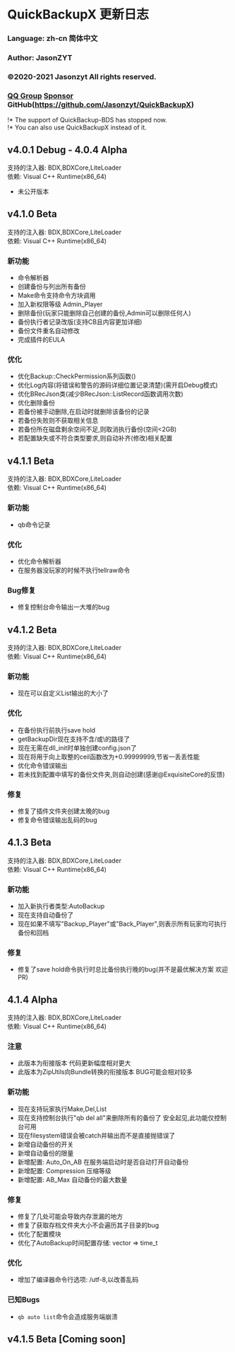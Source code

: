 ﻿# QuickBackupX 更新日志
### Language: zh-cn 简体中文
### Author: JasonZYT
### ©2020-2021 Jasonzyt All rights reserved.
### [QQ Group](https://jq.qq.com/?wv=1027&k=XQ95YehZ)  [Sponsor](http://pay.sa2y.net/paypage/?merchant=97a6ueUjyemLZeyQZK3TaCKluhQu5FTZM2LvKrX%2Btlpm)  GitHub(https://github.com/Jasonzyt/QuickBackupX)

!* The support of QuickBackup-BDS has stopped now.    
!* You can also use QuickBackupX instead of it.

## v4.0.1 Debug - 4.0.4 Alpha
支持的注入器: BDX,BDXCore,LiteLoader    
依赖: Visual C++ Runtime(x86_64)    
- 未公开版本

## v4.1.0 Beta
支持的注入器: BDX,BDXCore,LiteLoader    
依赖: Visual C++ Runtime(x86_64)
### 新功能
- 命令解析器
- 创建备份与列出所有备份
- Make命令支持命令方块调用
- 加入新权限等级 Admin_Player
- 删除备份(玩家只能删除自己创建的备份,Admin可以删除任何人)
- 备份执行者记录改版(支持CB且内容更加详细)
- 备份文件重名自动修改
- 完成插件的EULA
### 优化
- 优化Backup::CheckPermission系列函数()
- 优化Log内容(将错误和警告的源码详细位置记录清楚)(需开启Debug模式)
- 优化BRecJson类(减少BRecJson::ListRecord函数调用次数)
- 优化删除备份
- 若备份被手动删除,在启动时就删除该备份的记录
- 若备份失败则不获取相关信息
- 若备份所在磁盘剩余空间不足,则取消执行备份(空间<2GB)
- 若配置缺失或不符合类型要求,则自动补齐(修改)相关配置

## v4.1.1 Beta
支持的注入器: BDX,BDXCore,LiteLoader    
依赖: Visual C++ Runtime(x86_64)
### 新功能
- qb命令记录
### 优化
- 优化命令解析器
- 在服务器没玩家的时候不执行tellraw命令
### Bug修复
- 修复控制台命令输出一大堆的bug

## v4.1.2 Beta 
支持的注入器: BDX,BDXCore,LiteLoader    
依赖: Visual C++ Runtime(x86_64)
### 新功能
- 现在可以自定义List输出的大小了
### 优化
- 在备份执行前执行save hold
- getBackupDir现在支持不含/或\的路径了
- 现在无需在dll_init时单独创建config.json了
- 现在将用于向上取整的ceil函数改为+0.99999999,节省一丢丢性能
- 优化命令错误输出
- 若未找到配置中填写的备份文件夹,则自动创建(感谢@ExquisiteCore的反馈)
### 修复
- 修复了插件文件夹创建太晚的bug
- 修复命令错误输出乱码的bug

## 4.1.3 Beta
支持的注入器: BDX,BDXCore,LiteLoader    
依赖: Visual C++ Runtime(x86_64)
### 新功能
- 加入新执行者类型:AutoBackup
- 现在支持自动备份了
- 现在如果不填写"Backup_Player"或"Back_Player",则表示所有玩家均可执行备份和回档
### 修复
- 修复了save hold命令执行时总比备份执行晚的bug(并不是最优解决方案 欢迎PR)

## 4.1.4 Alpha
支持的注入器: BDX,BDXCore,LiteLoader    
依赖: Visual C++ Runtime(x86_64)
### 注意
- 此版本为衔接版本 代码更新幅度相对更大
- 此版本为ZipUtils向Bundle转换的衔接版本 BUG可能会相对较多
### 新功能
- 现在支持玩家执行Make,Del,List
- 现在支持控制台执行"qb del all"来删除所有的备份了 安全起见,此功能仅控制台可用
- 现在filesystem错误会被catch并输出而不是直接抛错误了
- 新增自动备份的开关
- 新增自动备份的限量
- 新增配置: Auto_On_AB 在服务端启动时是否自动打开自动备份
- 新增配置: Compression 压缩等级
- 新增配置: AB_Max 自动备份的最大数量
### 修复
- 修复了几处可能会导致内存泄漏的地方
- 修复了获取存档文件夹大小不会遍历其子目录的bug
- 优化了配置模块
- 优化了AutoBackup时间配置存储: vector<int> => time_t
### 优化
- 增加了编译器命令行选项: /utf-8,以改善乱码
### 已知Bugs
- `qb auto list`命令会造成服务端崩溃

## v4.1.5 Beta [Coming soon]
